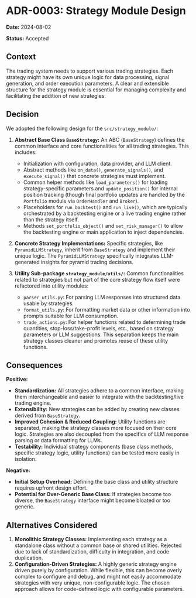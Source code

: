 # ADR-0003: Strategy Module Design

**Date:** 2024-08-02

**Status:** Accepted

## Context

The trading system needs to support various trading strategies. Each strategy might have its own unique logic for data processing, signal generation, and order execution parameters. A clear and extensible structure for the strategy module is essential for managing complexity and facilitating the addition of new strategies.

## Decision

We adopted the following design for the `src/strategy_module/`:

1.  **Abstract Base Class `BaseStrategy`:** An ABC (`BaseStrategy`) defines the common interface and core functionalities for all trading strategies. This includes:
    *   Initialization with configuration, data provider, and LLM client.
    *   Abstract methods like `on_data()`, `generate_signals()`, and `execute_signal()` that concrete strategies must implement.
    *   Common helper methods like `load_parameters()` for loading strategy-specific parameters and `update_position()` for internal position tracking (though final portfolio updates are handled by the `Portfolio` module via `OrderHandler` and `Broker`).
    *   Placeholders for `run_backtest()` and `run_live()`, which are typically orchestrated by a backtesting engine or a live trading engine rather than the strategy itself.
    *   Methods `set_portfolio_object()` and `set_risk_manager()` to allow the backtesting engine or main application to inject dependencies.

2.  **Concrete Strategy Implementations:** Specific strategies, like `PyramidLLMStrategy`, inherit from `BaseStrategy` and implement their unique logic. The `PyramidLLMStrategy` specifically integrates LLM-generated insights for pyramid trading decisions.

3.  **Utility Sub-package `strategy_module/utils/`:** Common functionalities related to strategies but not part of the core strategy flow itself were refactored into utility modules:
    *   `parser_utils.py`: For parsing LLM responses into structured data usable by strategies.
    *   `format_utils.py`: For formatting market data or other information into prompts suitable for LLM consumption.
    *   `trade_actions.py`: For helper functions related to determining trade quantities, stop-loss/take-profit levels, etc., based on strategy parameters or LLM suggestions.
    This separation keeps the main strategy classes cleaner and promotes reuse of these utility functions.

## Consequences

**Positive:**
*   **Standardization:** All strategies adhere to a common interface, making them interchangeable and easier to integrate with the backtesting/live trading engine.
*   **Extensibility:** New strategies can be added by creating new classes derived from `BaseStrategy`.
*   **Improved Cohesion & Reduced Coupling:** Utility functions are separated, making the strategy classes more focused on their core logic. Strategies are also decoupled from the specifics of LLM response parsing or data formatting for LLMs.
*   **Testability:** Individual strategy components (base class methods, specific strategy logic, utility functions) can be tested more easily in isolation.

**Negative:**
*   **Initial Setup Overhead:** Defining the base class and utility structure requires upfront design effort.
*   **Potential for Over-Generic Base Class:** If strategies become too diverse, the `BaseStrategy` interface might become bloated or too generic.

## Alternatives Considered

1.  **Monolithic Strategy Classes:** Implementing each strategy as a standalone class without a common base or shared utilities. Rejected due to lack of standardization, difficulty in integration, and code duplication.
2.  **Configuration-Driven Strategies:** A highly generic strategy engine driven purely by configuration. While flexible, this can become overly complex to configure and debug, and might not easily accommodate strategies with very unique, non-configurable logic. The chosen approach allows for code-defined logic with configurable parameters. 